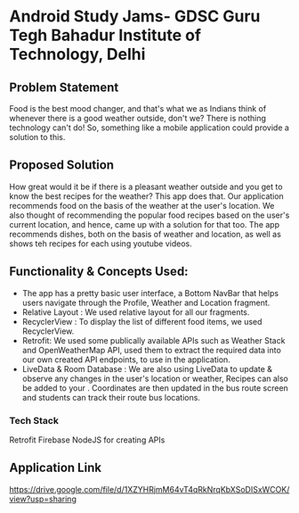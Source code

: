 # Android Study Jams- GDSC Guru Tegh Bahadur Institute of Technology, Delhi

## Problem Statement
Food is the best mood changer, and that's what we as Indians think of whenever there is a good weather outside, don't we? 
There is nothing technology can't do! So, something like a mobile application could provide a solution to this. 

## Proposed Solution
How great would it be if there is a pleasant weather outside and you get to know the best recipes for the weather? This app does that. Our application recommends food on the basis of the weather at the user's location. We also thought of recommending the popular food recipes based on the user's current location, and hence, came up with a solution for that too. The app recommends dishes, both on the basis of weather and location, as well as shows teh recipes for each using youtube videos.

## Functionality & Concepts Used:
* The app has a pretty basic user interface, a Bottom NavBar that helps users navigate through the Profile, Weather and Location fragment.
* Relative Layout : We used relative layout for all our fragments.
* RecyclerView : To display the list of different food items, we used RecyclerView.
* Retrofit: We used some publically available APIs such as Weather Stack and OpenWeatherMap API, used them to extract the required data into our own created API endpoints, to use in the application.
* LiveData & Room Database : We are also using LiveData to update & observe any changes in the user's location or weather, Recipes can also be added to your . Coordinates are then updated in the bus route screen and students can track their route bus locations.

### Tech Stack
Retrofit
Firebase
NodeJS for creating APIs

## Application Link
https://drive.google.com/file/d/1XZYHRjmM64vT4qRkNrqKbXSoDISxWCOK/view?usp=sharing
